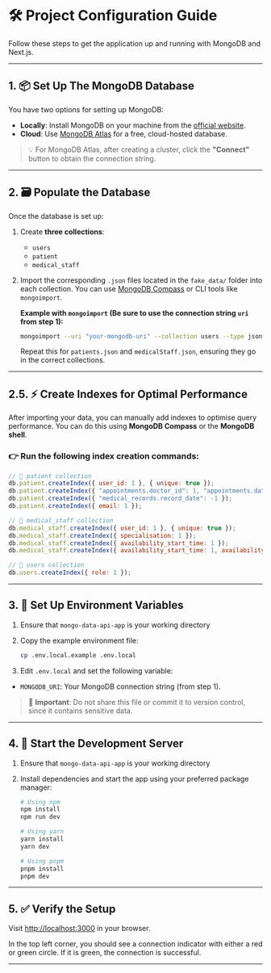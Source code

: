 # 🛠️ Project Configuration Guide

Follow these steps to get the application up and running with MongoDB and Next.js.

---

## 1. 📦 Set Up The MongoDB Database

You have two options for setting up MongoDB:

- **Locally**: Install MongoDB on your machine from the [official website](https://www.mongodb.com/try/download/community).
- **Cloud**: Use [MongoDB Atlas](https://mongodb.com/atlas) for a free, cloud-hosted database.

> 💡 For MongoDB Atlas, after creating a cluster, click the **"Connect"** button to obtain the connection string.

---

## 2. 🗃️ Populate the Database

Once the database is set up:

1. Create **three collections**:
   - `users`
   - `patient`
   - `medical_staff`

2. Import the corresponding `.json` files located in the `fake_data/` folder into each collection. You can use [MongoDB Compass](https://www.mongodb.com/products/compass) or CLI tools like `mongoimport`.

   **Example with `mongoimport` (Be sure to use the connection string `uri` from step 1):**
   ```bash
   mongoimport --uri "your-mongodb-uri" --collection users --type json --file ./fake_data/users.json
   ```

   Repeat this for `patients.json` and `medicalStaff.json`, ensuring they go in the correct collections.

---

## 2.5. ⚡ Create Indexes for Optimal Performance

After importing your data, you can manually add indexes to optimise query performance. You can do this using **MongoDB Compass** or the **MongoDB shell**.

### 👉 Run the following index creation commands:

```js
// 📁 patient collection
db.patient.createIndex({ user_id: 1 }, { unique: true });
db.patient.createIndex({ "appointments.doctor_id": 1, "appointments.date": 1 });
db.patient.createIndex({ "medical_records.record_date": -1 });
db.patient.createIndex({ email: 1 });

// 📁 medical_staff collection
db.medical_staff.createIndex({ user_id: 1 }, { unique: true });
db.medical_staff.createIndex({ specialisation: 1 });
db.medical_staff.createIndex({ availability_start_time: 1 });
db.medical_staff.createIndex({ availability_start_time: 1, availability_end_time: 1 });

// 📁 users collection
db.users.createIndex({ role: 1 });
```

---

## 3. 🔐 Set Up Environment Variables

1. Ensure that `mongo-data-api-app` is your working directory
2. Copy the example environment file:

   ```bash
   cp .env.local.example .env.local
   ```

3. Edit `.env.local` and set the following variable:

- `MONGODB_URI`: Your MongoDB connection string (from step 1).

> 🛑 **Important**: Do not share this file or commit it to version control, since it contains sensitive data.

---

## 4. 🚀 Start the Development Server

1. Ensure that `mongo-data-api-app` is your working directory

2. Install dependencies and start the app using your preferred package manager:

   ```bash
   # Using npm
   npm install
   npm run dev

   # Using yarn
   yarn install
   yarn dev

   # Using pnpm
   pnpm install
   pnpm dev
   ```

---

## 5. ✅ Verify the Setup

Visit [http://localhost:3000](http://localhost:3000) in your browser.

In the top left corner, you should see a connection indicator with either a red or green circle. If it is green, the connection is successful.

---
